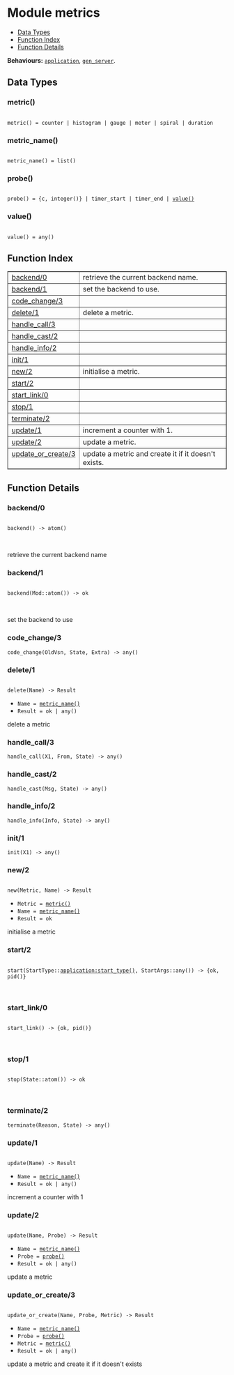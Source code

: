 

# Module metrics #
* [Data Types](#types)
* [Function Index](#index)
* [Function Details](#functions)

__Behaviours:__ [`application`](application.md), [`gen_server`](gen_server.md).

<a name="types"></a>

## Data Types ##




### <a name="type-metric">metric()</a> ###


<pre><code>
metric() = counter | histogram | gauge | meter | spiral | duration
</code></pre>




### <a name="type-metric_name">metric_name()</a> ###


<pre><code>
metric_name() = list()
</code></pre>




### <a name="type-probe">probe()</a> ###


<pre><code>
probe() = {c, integer()} | timer_start | timer_end | <a href="#type-value">value()</a>
</code></pre>




### <a name="type-value">value()</a> ###


<pre><code>
value() = any()
</code></pre>

<a name="index"></a>

## Function Index ##


<table width="100%" border="1" cellspacing="0" cellpadding="2" summary="function index"><tr><td valign="top"><a href="#backend-0">backend/0</a></td><td>retrieve the current backend name.</td></tr><tr><td valign="top"><a href="#backend-1">backend/1</a></td><td>set the backend to use.</td></tr><tr><td valign="top"><a href="#code_change-3">code_change/3</a></td><td></td></tr><tr><td valign="top"><a href="#delete-1">delete/1</a></td><td>delete a metric.</td></tr><tr><td valign="top"><a href="#handle_call-3">handle_call/3</a></td><td></td></tr><tr><td valign="top"><a href="#handle_cast-2">handle_cast/2</a></td><td></td></tr><tr><td valign="top"><a href="#handle_info-2">handle_info/2</a></td><td></td></tr><tr><td valign="top"><a href="#init-1">init/1</a></td><td></td></tr><tr><td valign="top"><a href="#new-2">new/2</a></td><td> initialise a metric.</td></tr><tr><td valign="top"><a href="#start-2">start/2</a></td><td></td></tr><tr><td valign="top"><a href="#start_link-0">start_link/0</a></td><td></td></tr><tr><td valign="top"><a href="#stop-1">stop/1</a></td><td></td></tr><tr><td valign="top"><a href="#terminate-2">terminate/2</a></td><td></td></tr><tr><td valign="top"><a href="#update-1">update/1</a></td><td>increment a counter with 1.</td></tr><tr><td valign="top"><a href="#update-2">update/2</a></td><td>update a metric.</td></tr><tr><td valign="top"><a href="#update_or_create-3">update_or_create/3</a></td><td>update a metric and create it if it doesn't exists.</td></tr></table>


<a name="functions"></a>

## Function Details ##

<a name="backend-0"></a>

### backend/0 ###

<pre><code>
backend() -&gt; atom()
</code></pre>
<br />

retrieve the current backend name

<a name="backend-1"></a>

### backend/1 ###

<pre><code>
backend(Mod::atom()) -&gt; ok
</code></pre>
<br />

set the backend to use

<a name="code_change-3"></a>

### code_change/3 ###

`code_change(OldVsn, State, Extra) -> any()`

<a name="delete-1"></a>

### delete/1 ###

<pre><code>
delete(Name) -&gt; Result
</code></pre>

<ul class="definitions"><li><code>Name = <a href="#type-metric_name">metric_name()</a></code></li><li><code>Result = ok | any()</code></li></ul>

delete a metric

<a name="handle_call-3"></a>

### handle_call/3 ###

`handle_call(X1, From, State) -> any()`

<a name="handle_cast-2"></a>

### handle_cast/2 ###

`handle_cast(Msg, State) -> any()`

<a name="handle_info-2"></a>

### handle_info/2 ###

`handle_info(Info, State) -> any()`

<a name="init-1"></a>

### init/1 ###

`init(X1) -> any()`

<a name="new-2"></a>

### new/2 ###

<pre><code>
new(Metric, Name) -&gt; Result
</code></pre>

<ul class="definitions"><li><code>Metric = <a href="#type-metric">metric()</a></code></li><li><code>Name = <a href="#type-metric_name">metric_name()</a></code></li><li><code>Result = ok</code></li></ul>

initialise a metric

<a name="start-2"></a>

### start/2 ###

<pre><code>
start(StartType::<a href="application.md#type-start_type">application:start_type()</a>, StartArgs::any()) -&gt; {ok, pid()}
</code></pre>
<br />

<a name="start_link-0"></a>

### start_link/0 ###

<pre><code>
start_link() -&gt; {ok, pid()}
</code></pre>
<br />

<a name="stop-1"></a>

### stop/1 ###

<pre><code>
stop(State::atom()) -&gt; ok
</code></pre>
<br />

<a name="terminate-2"></a>

### terminate/2 ###

`terminate(Reason, State) -> any()`

<a name="update-1"></a>

### update/1 ###

<pre><code>
update(Name) -&gt; Result
</code></pre>

<ul class="definitions"><li><code>Name = <a href="#type-metric_name">metric_name()</a></code></li><li><code>Result = ok | any()</code></li></ul>

increment a counter with 1

<a name="update-2"></a>

### update/2 ###

<pre><code>
update(Name, Probe) -&gt; Result
</code></pre>

<ul class="definitions"><li><code>Name = <a href="#type-metric_name">metric_name()</a></code></li><li><code>Probe = <a href="#type-probe">probe()</a></code></li><li><code>Result = ok | any()</code></li></ul>

update a metric

<a name="update_or_create-3"></a>

### update_or_create/3 ###

<pre><code>
update_or_create(Name, Probe, Metric) -&gt; Result
</code></pre>

<ul class="definitions"><li><code>Name = <a href="#type-metric_name">metric_name()</a></code></li><li><code>Probe = <a href="#type-probe">probe()</a></code></li><li><code>Metric = <a href="#type-metric">metric()</a></code></li><li><code>Result = ok | any()</code></li></ul>

update a metric and create it if it doesn't exists

